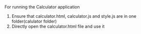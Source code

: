 For running the Calculator application


1. Ensure that calculator.html, calculator.js and style.js are in one folder(calulator folder)
2. Directly open the calculator.html file and use it
